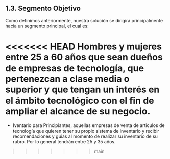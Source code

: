 ## 1.3. Segmento Objetivo 

 

Como definimos anteriormente, nuestra solución se dirigirá principalmente hacia un segmento principal, el cual es: 

<<<<<<< HEAD
Hombres y mujeres entre 25 a 60 años que sean dueños de empresas de tecnología, que pertenezcan a clase media o superior y que tengan un interés en el ámbito tecnológico con el fin de ampliar el alcance de su negocio.  
=======
 

-  Iventario para Principiantes, aquellas empresas de venta de articulos de tecnología que quieren tener su propio sistema de inventario y recibir recomendaciones y guias al momento de realizar su inventario de su rubro. Por lo general tendrán entre 25 y 35 años. 

>>>>>>> main
